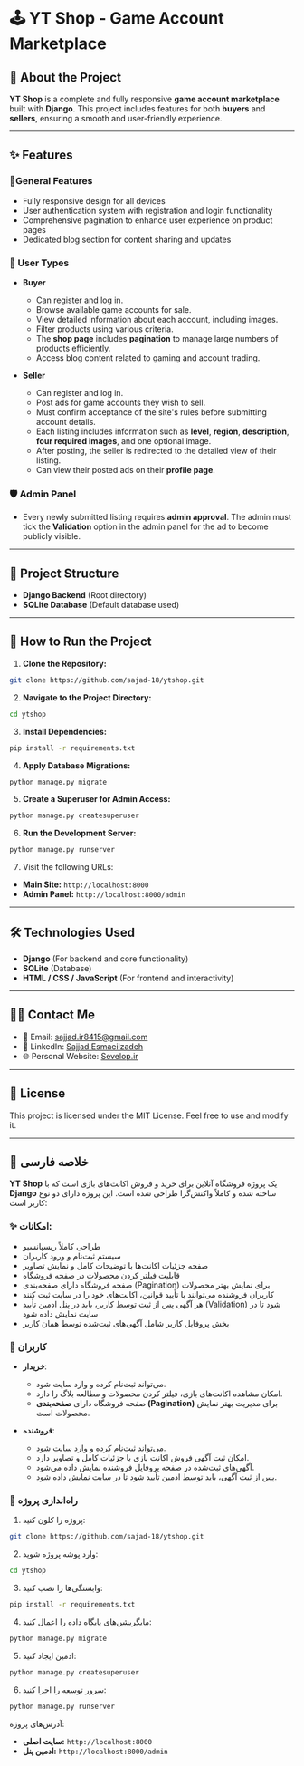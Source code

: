 # 🕹️ YT Shop - Game Account Marketplace

## 📌 About the Project

**YT Shop** is a complete and fully responsive **game account marketplace** built with **Django**. This project includes features for both **buyers** and **sellers**, ensuring a smooth and user-friendly experience.

---

## ✨ Features
### **🔹General Features**
- Fully responsive design for all devices
- User authentication system with registration and login functionality
- Comprehensive pagination to enhance user experience on product pages
- Dedicated blog section for content sharing and updates

### 👤 User Types

- **Buyer**

  - Can register and log in.
  - Browse available game accounts for sale.
  - View detailed information about each account, including images.
  - Filter products using various criteria.
  - The **shop page** includes **pagination** to manage large numbers of products efficiently.
  - Access blog content related to gaming and account trading.

- **Seller**
  - Can register and log in.
  - Post ads for game accounts they wish to sell.
  - Must confirm acceptance of the site's rules before submitting account details.
  - Each listing includes information such as **level**, **region**, **description**, **four required images**, and one optional image.
  - After posting, the seller is redirected to the detailed view of their listing.
  - Can view their posted ads on their **profile page**.

### 🛡️ Admin Panel

- Every newly submitted listing requires **admin approval**. The admin must tick the **Validation** option in the admin panel for the ad to become publicly visible.

---

## 📌 Project Structure

- **Django Backend** (Root directory)
- **SQLite Database** (Default database used)

---

## 🚀 How to Run the Project

1. **Clone the Repository:**

```sh
git clone https://github.com/sajad-18/ytshop.git
```

2. **Navigate to the Project Directory:**

```sh
cd ytshop
```

3. **Install Dependencies:**

```sh
pip install -r requirements.txt
```

4. **Apply Database Migrations:**

```sh
python manage.py migrate
```

5. **Create a Superuser for Admin Access:**

```sh
python manage.py createsuperuser
```

6. **Run the Development Server:**

```sh
python manage.py runserver
```

7. Visit the following URLs:

- **Main Site:** `http://localhost:8000`
- **Admin Panel:** `http://localhost:8000/admin`

---

## 🛠 Technologies Used

- **Django** (For backend and core functionality)
- **SQLite** (Database)
- **HTML / CSS / JavaScript** (For frontend and interactivity)

---

## 👨‍💻 Contact Me
- 📧 Email: [sajjad.ir8415@gmail.com](mailto:sajjad.ir8415@gmail.com)
- 💼 LinkedIn: [Sajjad Esmaeilzadeh](https://www.linkedin.com/in/sajad-esmaeilzadeh/)
- 🌐 Personal Website: [Sevelop.ir](https://www.sevelop.ir)

---

## 📜 License

This project is licensed under the MIT License. Feel free to use and modify it.

---

## 📌 خلاصه فارسی

**YT Shop** یک پروژه فروشگاه آنلاین برای خرید و فروش اکانت‌های بازی است که با **Django** ساخته شده و کاملاً واکنش‌گرا طراحی شده است. این پروژه دارای دو نوع کاربر است:

### ✨ امکانات:
 - طراحی کاملاً ریسپانسیو
 - سیستم ثبت‌نام و ورود کاربران
 - صفحه جزئیات اکانت‌ها با توضیحات کامل و نمایش تصاویر
 - قابلیت فیلتر کردن محصولات در صفحه فروشگاه
 - صفحه فروشگاه دارای صفحه‌بندی (Pagination) برای نمایش بهتر محصولات
 - کاربران فروشنده می‌توانند با تأیید قوانین، اکانت‌های خود را در سایت ثبت کنند
 - هر آگهی پس از ثبت توسط کاربر، باید در پنل ادمین تأیید (Validation) شود تا در سایت نمایش داده شود
 - بخش پروفایل کاربر شامل آگهی‌های ثبت‌شده توسط همان کاربر

### 👤 کاربران

- **خریدار**:

  - می‌تواند ثبت‌نام کرده و وارد سایت شود.
  - امکان مشاهده اکانت‌های بازی، فیلتر کردن محصولات و مطالعه بلاگ را دارد.
  - صفحه فروشگاه دارای **صفحه‌بندی (Pagination)** برای مدیریت بهتر نمایش محصولات است.

- **فروشنده**:
  - می‌تواند ثبت‌نام کرده و وارد سایت شود.
  - امکان ثبت آگهی فروش اکانت بازی با جزئیات کامل و تصاویر دارد.
  - آگهی‌های ثبت‌شده در صفحه پروفایل فروشنده نمایش داده می‌شود.
  - پس از ثبت آگهی، باید توسط ادمین تأیید شود تا در سایت نمایش داده شود.

### 🚀 راه‌اندازی پروژه

1. پروژه را کلون کنید:

```sh
git clone https://github.com/sajad-18/ytshop.git
```

2. وارد پوشه پروژه شوید:

```sh
cd ytshop
```

3. وابستگی‌ها را نصب کنید:

```sh
pip install -r requirements.txt
```

4. مایگریشن‌های پایگاه داده را اعمال کنید:

```sh
python manage.py migrate
```

5. ادمین ایجاد کنید:

```sh
python manage.py createsuperuser
```

6. سرور توسعه را اجرا کنید:

```sh
python manage.py runserver
```

آدرس‌های پروژه:

- **سایت اصلی:** `http://localhost:8000`
- **ادمین پنل:** `http://localhost:8000/admin`
